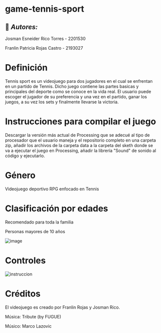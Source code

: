 # game-tennis-sport

## :pushpin: ***Autores:***

Josman Esneider Rico Torres - 2201530

Franlin Patricia Rojas Castro - 2193027

# Definición

Tennis sport es un videojuego para dos jugadores en el cual se enfrentan en un partido de Tennis. Dicho juego contiene las partes basicas y principales del deporte como se conoce en la vida real. El usuario puede escoger el jugador de su preferencia y una vez en el partido, ganar los juegos, a su vez los sets y finalmente llevarse la victoria.

# Instrucciones para compilar el juego

Descargar la versión más actual de Processing que se adecué al tipo de procesador que el usuario maneja y el repositorio completo en una carpeta zip, añadir los archivos de la carpeta data a la carpeta del sketh donde se va a ejecutar el juego en Processing, añadir la librería "Sound" de sonido al código y ejecutarlo.

# Género

Videojuego deportivo RPG enfocado en Tennis

# Clasificación por edades

Recomendado para toda la familia

Personas mayores de 10 años

![image](https://user-images.githubusercontent.com/90159928/136195333-a6db8dc5-a578-4ec2-b17b-d33b1ef77505.png)


# Controles

![instruccion](https://user-images.githubusercontent.com/90159928/136508382-668acdfd-e975-424d-8d8d-9282114581dc.png)



# Créditos

El videojuego es creado por Franlin Rojas y Josman Rico.

Música: Tribute (by FUGUE)

Músico: Marco Lazovic
